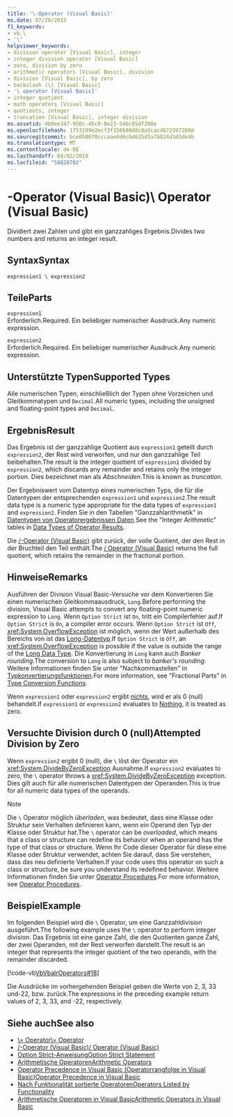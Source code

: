 ```yaml
---
title: '\-Operator (Visual Basic)'
ms.date: 07/20/2015
f1_keywords:
- vb.\
- '\'
helpviewer_keywords:
- division operator [Visual Basic], integer
- integer division operator [Visual Basic]
- zero, division by zero
- arithmetic operators [Visual Basic], division
- division [Visual Basic], by zero
- backslash (\) [Visual Basic]
- '\ operator [Visual Basic]'
- integer quotient
- math operators [Visual Basic]
- quotients, integer
- truncation [Visual Basic], integer division
ms.assetid: 4b0ee347-950c-45c9-8e23-54bc85df208e
ms.openlocfilehash: 1753199e2ecf3f156b90d8c0a5cacd672397260d
ms.sourcegitcommit: bce0586f0cccaae6d6cbd625d5a7b824d1d3de4b
ms.translationtype: MT
ms.contentlocale: de-DE
ms.lasthandoff: 04/02/2019
ms.locfileid: "58828702"
---
```

# <a name="-operator-visual-basic"></a><span data-ttu-id="f99e4-102">\-Operator (Visual Basic)</span><span class="sxs-lookup"><span data-stu-id="f99e4-102">\ Operator (Visual Basic)</span></span>
<span data-ttu-id="f99e4-103">Dividiert zwei Zahlen und gibt ein ganzzahliges Ergebnis.</span><span class="sxs-lookup"><span data-stu-id="f99e4-103">Divides two numbers and returns an integer result.</span></span>  
  
## <a name="syntax"></a><span data-ttu-id="f99e4-104">Syntax</span><span class="sxs-lookup"><span data-stu-id="f99e4-104">Syntax</span></span>  
  
```  
expression1 \ expression2  
```  
  
## <a name="parts"></a><span data-ttu-id="f99e4-105">Teile</span><span class="sxs-lookup"><span data-stu-id="f99e4-105">Parts</span></span>  
 `expression1`  
 <span data-ttu-id="f99e4-106">Erforderlich.</span><span class="sxs-lookup"><span data-stu-id="f99e4-106">Required.</span></span> <span data-ttu-id="f99e4-107">Ein beliebiger numerischer Ausdruck.</span><span class="sxs-lookup"><span data-stu-id="f99e4-107">Any numeric expression.</span></span>  
  
 `expression2`  
 <span data-ttu-id="f99e4-108">Erforderlich.</span><span class="sxs-lookup"><span data-stu-id="f99e4-108">Required.</span></span> <span data-ttu-id="f99e4-109">Ein beliebiger numerischer Ausdruck.</span><span class="sxs-lookup"><span data-stu-id="f99e4-109">Any numeric expression.</span></span>  
  
## <a name="supported-types"></a><span data-ttu-id="f99e4-110">Unterstützte Typen</span><span class="sxs-lookup"><span data-stu-id="f99e4-110">Supported Types</span></span>  
 <span data-ttu-id="f99e4-111">Alle numerischen Typen, einschließlich der Typen ohne Vorzeichen und Gleitkommatypen und `Decimal`.</span><span class="sxs-lookup"><span data-stu-id="f99e4-111">All numeric types, including the unsigned and floating-point types and `Decimal`.</span></span>  
  
## <a name="result"></a><span data-ttu-id="f99e4-112">Ergebnis</span><span class="sxs-lookup"><span data-stu-id="f99e4-112">Result</span></span>  
 <span data-ttu-id="f99e4-113">Das Ergebnis ist der ganzzahlige Quotient aus `expression1` geteilt durch `expression2`, der Rest wird verworfen, und nur den ganzzahlige Teil beibehalten.</span><span class="sxs-lookup"><span data-stu-id="f99e4-113">The result is the integer quotient of `expression1` divided by `expression2`, which discards any remainder and retains only the integer portion.</span></span> <span data-ttu-id="f99e4-114">Dies bezeichnet man als *Abschneiden*.</span><span class="sxs-lookup"><span data-stu-id="f99e4-114">This is known as *truncation*.</span></span>  
  
 <span data-ttu-id="f99e4-115">Der Ergebniswert vom Datentyp eines numerischen Typs, die für die Datentypen der entsprechenden `expression1` und `expression2`.</span><span class="sxs-lookup"><span data-stu-id="f99e4-115">The result data type is a numeric type appropriate for the data types of `expression1` and `expression2`.</span></span> <span data-ttu-id="f99e4-116">Finden Sie in den Tabellen "Ganzzahlarithmetik" in [Datentypen von Operatorergebnissen Daten](../../../visual-basic/language-reference/operators/data-types-of-operator-results.md).</span><span class="sxs-lookup"><span data-stu-id="f99e4-116">See the "Integer Arithmetic" tables in [Data Types of Operator Results](../../../visual-basic/language-reference/operators/data-types-of-operator-results.md).</span></span>  
  
 <span data-ttu-id="f99e4-117">Die [/-Operator (Visual Basic)](../../../visual-basic/language-reference/operators/floating-point-division-operator.md) gibt zurück, der volle Quotient, der den Rest in der Bruchteil den Teil enthält.</span><span class="sxs-lookup"><span data-stu-id="f99e4-117">The [/ Operator (Visual Basic)](../../../visual-basic/language-reference/operators/floating-point-division-operator.md) returns the full quotient, which retains the remainder in the fractional portion.</span></span>  
  
## <a name="remarks"></a><span data-ttu-id="f99e4-118">Hinweise</span><span class="sxs-lookup"><span data-stu-id="f99e4-118">Remarks</span></span>  
 <span data-ttu-id="f99e4-119">Ausführen der Division Visual Basic-Versuche vor dem Konvertieren Sie einen numerischen Gleitkommaausdruck, `Long`.</span><span class="sxs-lookup"><span data-stu-id="f99e4-119">Before performing the division, Visual Basic attempts to convert any floating-point numeric expression to `Long`.</span></span> <span data-ttu-id="f99e4-120">Wenn `Option Strict` ist `On`, tritt ein Compilerfehler auf.</span><span class="sxs-lookup"><span data-stu-id="f99e4-120">If `Option Strict` is `On`, a compiler error occurs.</span></span> <span data-ttu-id="f99e4-121">Wenn `Option Strict` ist `Off`, <xref:System.OverflowException> ist möglich, wenn der Wert außerhalb des Bereichs von ist das [Long-Datentyp](../../../visual-basic/language-reference/data-types/long-data-type.md).</span><span class="sxs-lookup"><span data-stu-id="f99e4-121">If `Option Strict` is `Off`, an <xref:System.OverflowException> is possible if the value is outside the range of the [Long Data Type](../../../visual-basic/language-reference/data-types/long-data-type.md).</span></span> <span data-ttu-id="f99e4-122">Die Konvertierung in `Long` kann auch *Banker rounding*.</span><span class="sxs-lookup"><span data-stu-id="f99e4-122">The conversion to `Long` is also subject to *banker's rounding*.</span></span> <span data-ttu-id="f99e4-123">Weitere Informationen finden Sie unter "Nachkommastellen" in [Typkonvertierungsfunktionen](../../../visual-basic/language-reference/functions/type-conversion-functions.md).</span><span class="sxs-lookup"><span data-stu-id="f99e4-123">For more information, see "Fractional Parts" in [Type Conversion Functions](../../../visual-basic/language-reference/functions/type-conversion-functions.md).</span></span>  
  
 <span data-ttu-id="f99e4-124">Wenn `expression1` oder `expression2` ergibt [nichts](../../../visual-basic/language-reference/nothing.md), wird er als 0 (null) behandelt.</span><span class="sxs-lookup"><span data-stu-id="f99e4-124">If `expression1` or `expression2` evaluates to [Nothing](../../../visual-basic/language-reference/nothing.md), it is treated as zero.</span></span>  
  
## <a name="attempted-division-by-zero"></a><span data-ttu-id="f99e4-125">Versuchte Division durch 0 (null)</span><span class="sxs-lookup"><span data-stu-id="f99e4-125">Attempted Division by Zero</span></span>  
 <span data-ttu-id="f99e4-126">Wenn `expression2` ergibt 0 (null), die `\` löst der Operator ein <xref:System.DivideByZeroException> Ausnahme.</span><span class="sxs-lookup"><span data-stu-id="f99e4-126">If `expression2` evaluates to zero, the `\` operator throws a <xref:System.DivideByZeroException> exception.</span></span> <span data-ttu-id="f99e4-127">Dies gilt auch für alle numerischen Datentypen der Operanden.</span><span class="sxs-lookup"><span data-stu-id="f99e4-127">This is true for all numeric data types of the operands.</span></span>  
  
> [!NOTE]
>  <span data-ttu-id="f99e4-128">Die `\` Operator möglich *überladen*, was bedeutet, dass eine Klasse oder Struktur sein Verhalten definieren kann, wenn ein Operand den Typ der Klasse oder Struktur hat.</span><span class="sxs-lookup"><span data-stu-id="f99e4-128">The `\` operator can be *overloaded*, which means that a class or structure can redefine its behavior when an operand has the type of that class or structure.</span></span> <span data-ttu-id="f99e4-129">Wenn Ihr Code dieser Operator für diese eine Klasse oder Struktur verwendet, achten Sie darauf, dass Sie verstehen, dass das neu definierte Verhalten.</span><span class="sxs-lookup"><span data-stu-id="f99e4-129">If your code uses this operator on such a class or structure, be sure you understand its redefined behavior.</span></span> <span data-ttu-id="f99e4-130">Weitere Informationen finden Sie unter [Operator Procedures](../../../visual-basic/programming-guide/language-features/procedures/operator-procedures.md).</span><span class="sxs-lookup"><span data-stu-id="f99e4-130">For more information, see [Operator Procedures](../../../visual-basic/programming-guide/language-features/procedures/operator-procedures.md).</span></span>  
  
## <a name="example"></a><span data-ttu-id="f99e4-131">Beispiel</span><span class="sxs-lookup"><span data-stu-id="f99e4-131">Example</span></span>  
 <span data-ttu-id="f99e4-132">Im folgenden Beispiel wird die `\` Operator, um eine Ganzzahldivision ausgeführt.</span><span class="sxs-lookup"><span data-stu-id="f99e4-132">The following example uses the `\` operator to perform integer division.</span></span> <span data-ttu-id="f99e4-133">Das Ergebnis ist eine ganze Zahl, die den Quotienten ganze Zahl, der zwei Operanden, mit der Rest verworfen darstellt.</span><span class="sxs-lookup"><span data-stu-id="f99e4-133">The result is an integer that represents the integer quotient of the two operands, with the remainder discarded.</span></span>  
  
 [!code-vb[VbVbalrOperators#18](~/samples/snippets/visualbasic/VS_Snippets_VBCSharp/VbVbalrOperators/VB/Class1.vb#18)]  
  
 <span data-ttu-id="f99e4-134">Die Ausdrücke im vorhergehenden Beispiel geben die Werte von 2, 3, 33 und-22, bzw. zurück.</span><span class="sxs-lookup"><span data-stu-id="f99e4-134">The expressions in the preceding example return values of 2, 3, 33, and -22, respectively.</span></span>  
  
## <a name="see-also"></a><span data-ttu-id="f99e4-135">Siehe auch</span><span class="sxs-lookup"><span data-stu-id="f99e4-135">See also</span></span>

- [<span data-ttu-id="f99e4-136">\\= Operator</span><span class="sxs-lookup"><span data-stu-id="f99e4-136">\\= Operator</span></span>](../../../visual-basic/language-reference/operators/integer-division-assignment-operator.md)
- [<span data-ttu-id="f99e4-137">/-Operator (Visual Basic)</span><span class="sxs-lookup"><span data-stu-id="f99e4-137">/ Operator (Visual Basic)</span></span>](../../../visual-basic/language-reference/operators/floating-point-division-operator.md)
- [<span data-ttu-id="f99e4-138">Option Strict-Anweisung</span><span class="sxs-lookup"><span data-stu-id="f99e4-138">Option Strict Statement</span></span>](../../../visual-basic/language-reference/statements/option-strict-statement.md)
- [<span data-ttu-id="f99e4-139">Arithmetische Operatoren</span><span class="sxs-lookup"><span data-stu-id="f99e4-139">Arithmetic Operators</span></span>](../../../visual-basic/language-reference/operators/arithmetic-operators.md)
- [<span data-ttu-id="f99e4-140">Operator Precedence in Visual Basic (Operatorrangfolge in Visual Basic)</span><span class="sxs-lookup"><span data-stu-id="f99e4-140">Operator Precedence in Visual Basic</span></span>](../../../visual-basic/language-reference/operators/operator-precedence.md)
- [<span data-ttu-id="f99e4-141">Nach Funktionalität sortierte Operatoren</span><span class="sxs-lookup"><span data-stu-id="f99e4-141">Operators Listed by Functionality</span></span>](../../../visual-basic/language-reference/operators/operators-listed-by-functionality.md)
- [<span data-ttu-id="f99e4-142">Arithmetische Operatoren in Visual Basic</span><span class="sxs-lookup"><span data-stu-id="f99e4-142">Arithmetic Operators in Visual Basic</span></span>](../../../visual-basic/programming-guide/language-features/operators-and-expressions/arithmetic-operators.md)
